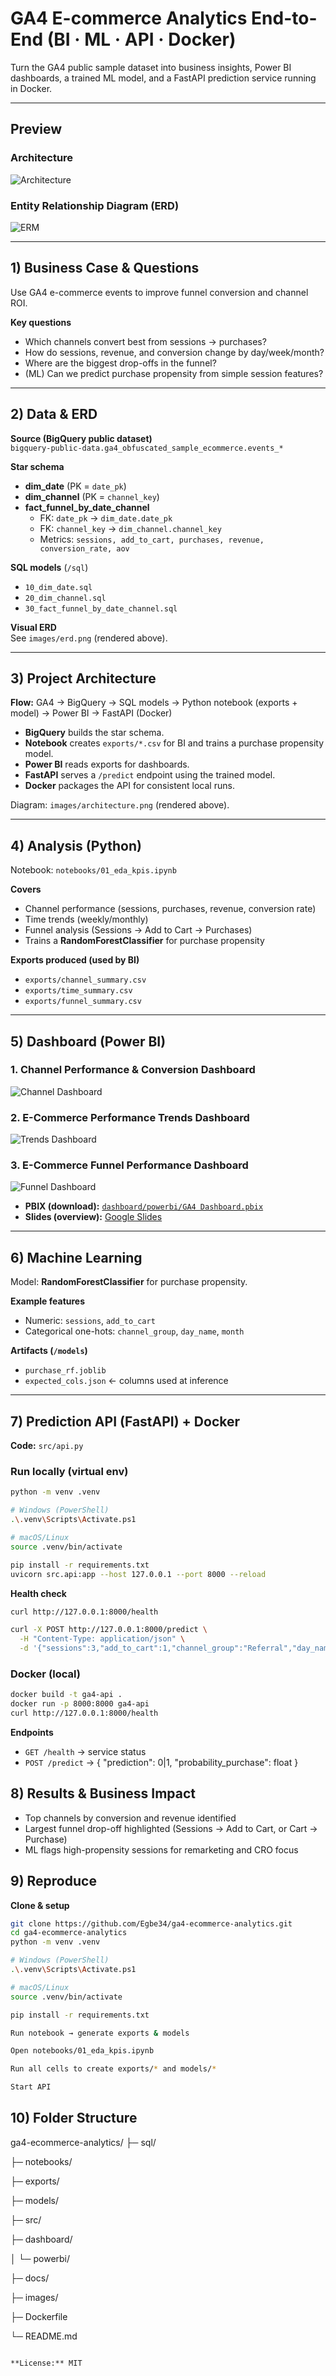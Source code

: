 # GA4 E-commerce Analytics  End-to-End (BI · ML · API · Docker)

Turn the GA4 public sample dataset into business insights, Power BI dashboards, a trained ML model, and a FastAPI prediction service running in Docker.

---

## Preview

### Architecture
![Architecture](images/architecture.png)

### Entity Relationship Diagram (ERD)
![ERM](images/erm.png)



---

## 1) Business Case & Questions

Use GA4 e-commerce events to improve funnel conversion and channel ROI.

**Key questions**
- Which channels convert best from sessions → purchases?
- How do sessions, revenue, and conversion change by day/week/month?
- Where are the biggest drop-offs in the funnel?
- (ML) Can we predict purchase propensity from simple session features?

---

## 2) Data & ERD

**Source (BigQuery public dataset)**  
`bigquery-public-data.ga4_obfuscated_sample_ecommerce.events_*`

**Star schema**
- **dim_date** (PK = `date_pk`)
- **dim_channel** (PK = `channel_key`)
- **fact_funnel_by_date_channel**
  - FK: `date_pk` → `dim_date.date_pk`
  - FK: `channel_key` → `dim_channel.channel_key`
  - Metrics: `sessions, add_to_cart, purchases, revenue, conversion_rate, aov`

**SQL models** (`/sql`)
- `10_dim_date.sql`
- `20_dim_channel.sql`
- `30_fact_funnel_by_date_channel.sql`

**Visual ERD**  
See `images/erd.png` (rendered above).

---

## 3) Project Architecture

**Flow:** GA4 → BigQuery → SQL models → Python notebook (exports + model) → Power BI → FastAPI (Docker)

- **BigQuery** builds the star schema.
- **Notebook** creates `exports/*.csv` for BI and trains a purchase propensity model.
- **Power BI** reads exports for dashboards.
- **FastAPI** serves a `/predict` endpoint using the trained model.
- **Docker** packages the API for consistent local runs.

Diagram: `images/architecture.png` (rendered above).

---

## 4) Analysis (Python)

Notebook: `notebooks/01_eda_kpis.ipynb`

**Covers**
- Channel performance (sessions, purchases, revenue, conversion rate)
- Time trends (weekly/monthly)
- Funnel analysis (Sessions → Add to Cart → Purchases)
- Trains a **RandomForestClassifier** for purchase propensity

**Exports produced (used by BI)**
- `exports/channel_summary.csv`
- `exports/time_summary.csv`
- `exports/funnel_summary.csv`

---

## 5) Dashboard (Power BI)


### 1. Channel Performance & Conversion Dashboard
![Channel Dashboard](images/dashboard_channel.png)

### 2. E-Commerce Performance Trends Dashboard
![Trends Dashboard](images/dashboard_trends.png)

### 3. E-Commerce Funnel Performance Dashboard
![Funnel Dashboard](images/dashboard_funnel.png)


- **PBIX (download):** [`dashboard/powerbi/GA4 Dashboard.pbix`](dashboard/powerbi/GA4%20Dashboard.pbix)
- **Slides (overview):** [Google Slides](https://docs.google.com/presentation/d/1xsjKvD4WlJ30uXDnL1hznrVu6tIGEO-z/edit?usp=sharing)



---

## 6) Machine Learning

Model: **RandomForestClassifier** for purchase propensity.

**Example features**
- Numeric: `sessions`, `add_to_cart`
- Categorical one-hots: `channel_group`, `day_name`, `month`

**Artifacts (`/models`)**
- `purchase_rf.joblib`
- `expected_cols.json`  ← columns used at inference

---

## 7) Prediction API (FastAPI) + Docker

**Code:** `src/api.py`

### Run locally (virtual env)
```bash
python -m venv .venv

# Windows (PowerShell)
.\.venv\Scripts\Activate.ps1

# macOS/Linux
source .venv/bin/activate

pip install -r requirements.txt
uvicorn src.api:app --host 127.0.0.1 --port 8000 --reload
```

**Health check**
```bash
curl http://127.0.0.1:8000/health

curl -X POST http://127.0.0.1:8000/predict \
  -H "Content-Type: application/json" \
  -d '{"sessions":3,"add_to_cart":1,"channel_group":"Referral","day_name":"Saturday","month":12}'
```

### Docker (local)

```bash
docker build -t ga4-api .
docker run -p 8000:8000 ga4-api
curl http://127.0.0.1:8000/health
```

**Endpoints**
- `GET /health` → service status  
- `POST /predict` → { "prediction": 0|1, "probability_purchase": float }
  
## 8) Results & Business Impact

- Top channels by conversion and revenue identified  
- Largest funnel drop-off highlighted (Sessions → Add to Cart, or Cart → Purchase)  
- ML flags high-propensity sessions for remarketing and CRO focus  

## 9) Reproduce

**Clone & setup**
```bash
git clone https://github.com/Egbe34/ga4-ecommerce-analytics.git
cd ga4-ecommerce-analytics
python -m venv .venv

# Windows (PowerShell)
.\.venv\Scripts\Activate.ps1

# macOS/Linux
source .venv/bin/activate

pip install -r requirements.txt

Run notebook → generate exports & models

Open notebooks/01_eda_kpis.ipynb

Run all cells to create exports/* and models/*

Start API
```
## 10) Folder Structure

ga4-ecommerce-analytics/
├─ sql/

├─ notebooks/

├─ exports/

├─ models/

├─ src/

├─ dashboard/

│ └─ powerbi/

├─ docs/

├─ images/

├─ Dockerfile

└─ README.md
```bash

**License:** MIT





